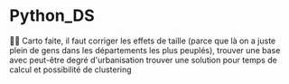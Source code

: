 # Python_DS
🐍🐍
Carto faite, il faut corriger les effets de taille (parce que là on a juste plein de gens dans les départements les plus peuplés), 
trouver une base avec peut-être degré d'urbanisation
trouver une solution pour temps de calcul et possibilité de clustering